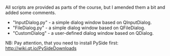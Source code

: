 All scripts are provided as parts of the course, but I amended them a bit and added some comments.

- "InputDialog.py" - a simple dialog window based on QInputDialog.
- "FileDialog.py" - a simple dialog window based on QFileDialog.
- "CustomDialog" - a user-defined dialog window based on QDialog.



NB: Pay attention, that you need to install PySide first:
http://wiki.qt.io/PySideDownloads

